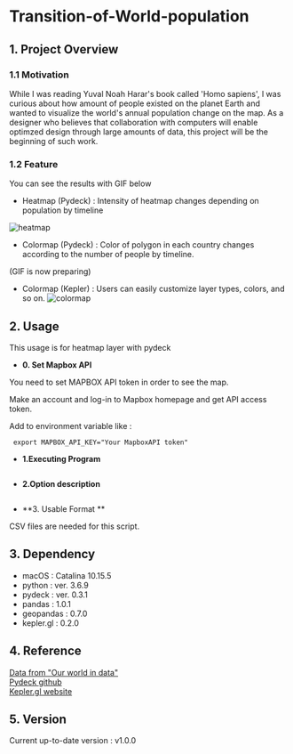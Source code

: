 # Transition-of-World-population

## 1. Project Overview 

### 1.1 Motivation
While I was reading Yuval Noah Harar's book called 'Homo sapiens', I was curious about how amount of people existed on the planet Earth and wanted to visualize the world's annual population change on the map. As a designer who believes that collaboration with computers will enable optimzed  design through large amounts of data, this project will be the beginning of such work.


### 1.2 Feature

You can see the results with GIF below 

- Heatmap (Pydeck) : Intensity of heatmap changes depending on population by timeline

![heatmap](https://user-images.githubusercontent.com/64841056/85198195-a3b40c80-b321-11ea-9ee6-dd67a64e4ae8.gif)

- Colormap (Pydeck) : Color of polygon in each country changes according to the number of people by timeline. 

(GIF is now preparing)

- Colormap (Kepler) : Users can easily customize layer types, colors, and so on. 
![colormap](https://user-images.githubusercontent.com/64841056/85198227-e0800380-b321-11ea-90af-6e2e69ddc379.gif)




## 2. Usage 

This usage is for heatmap layer with pydeck


- **0. Set Mapbox API** 

You need to set MAPBOX API token in order to see the map. 

Make an account and log-in to Mapbox homepage and get API access token.

Add to environment variable like :

```
 export MAPBOX_API_KEY="Your MapboxAPI token"
```


- **1.Executing Program**

```

```



- **2.Option description**
```

```



- **3. Usable Format **

CSV files are needed for this script.

## 3. Dependency 
- macOS : Catalina 10.15.5
- python : ver. 3.6.9
- pydeck : ver. 0.3.1
- pandas : 1.0.1
- geopandas : 0.7.0
- kepler.gl : 0.2.0


## 4. Reference 

[Data from "Our world in data"](https://ourworldindata.org/)  
[Pydeck github](https://github.com/visgl/deck.gl/tree/master/bindings/pydeck])  
[Kepler.gl website](https://kepler.gl/)


## 5. Version 
Current up-to-date version : v1.0.0
